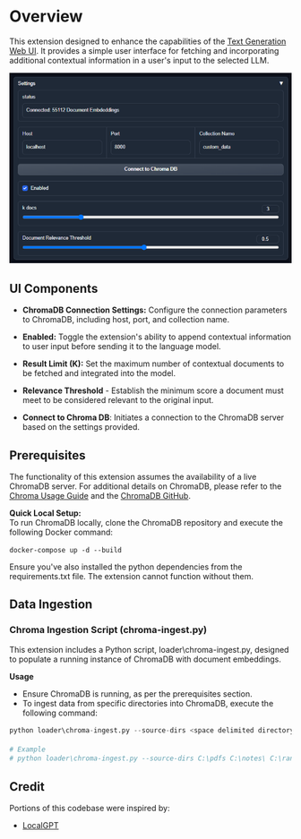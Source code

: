 # Overview

This extension designed to enhance the capabilities of the [Text Generation Web UI](https://github.com/oobabooga/text-generation-webui). It provides a simple user interface for fetching and incorporating additional contextual information in a user's input to the selected LLM. 

![The User Interface](Screenshot.png)


## UI Components

- **ChromaDB Connection Settings:** Configure the connection parameters to ChromaDB, including host, port, and collection name.

- **Enabled:** Toggle the extension's ability to append contextual information to user input before sending it to the language model.

- **Result Limit (K):** Set the maximum number of contextual documents to be fetched and integrated into the model.

- **Relevance Threshold** - Establish the minimum score a document must meet to be considered relevant to the original input.

- **Connect to Chroma DB**: Initiates a connection to the ChromaDB server based on the settings provided.


## Prerequisites
The functionality of this extension assumes the availability of a live ChromaDB server. For additional details on ChromaDB, please refer to the [Chroma Usage Guide](https://docs.trychroma.com/usage-guide) and the [ChromaDB GitHub]( https://github.com/chroma-core/chroma).

**Quick Local Setup:**  
To run ChromaDB locally, clone the ChromaDB repository and execute the following Docker command:

```docker-compose up -d --build```

Ensure you've also installed the python dependencies from the requirements.txt file. The extension cannot function without them. 


## Data Ingestion
### Chroma Ingestion Script (chroma-ingest.py)

This extension includes a Python script, loader\chroma-ingest.py, designed to populate a running instance of ChromaDB with document embeddings.

**Usage**  
- Ensure ChromaDB is running, as per the prerequisites section.  
- To ingest data from specific directories into ChromaDB, execute the following command:  


```python
python loader\chroma-ingest.py --source-dirs <space delimited directory list>

# Example 
# python loader\chroma-ingest.py --source-dirs C:\pdfs C:\notes\ C:\random_text_files
```

## Credit
Portions of this codebase were inspired by:
- [LocalGPT](https://github.com/PromtEngineer/localGPT)